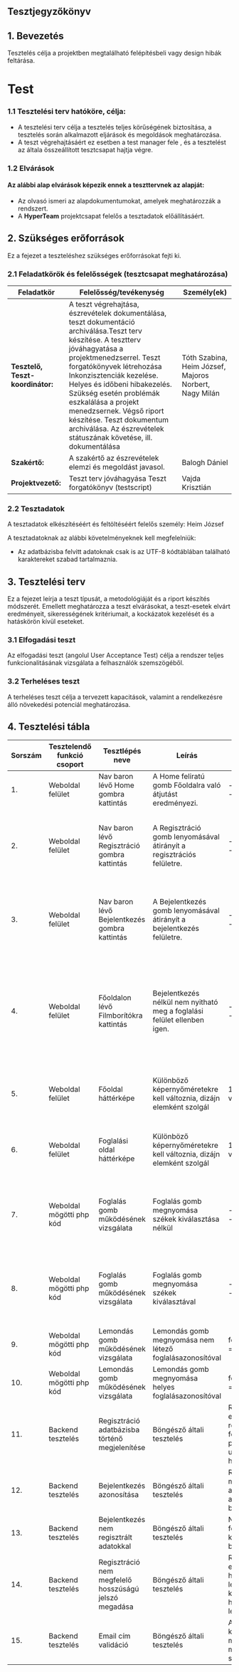 ## Tesztjegyzőkönyv



## 1. Bevezetés
Tesztelés célja a projektben megtalálható felépítésbeli vagy design hibák feltárása.
# Test

### 1.1 Tesztelési terv hatóköre, célja:

- A tesztelési terv célja a tesztelés teljes körűségének biztosítása, a tesztelés során alkalmazott eljárások és megoldások meghatározása.
- A teszt végrehajtásáért ez esetben a test manager fele , és a tesztelést az általa összeállított tesztcsapat hajtja végre.

### 1.2 Elvárások
#### Az alábbi alap elvárások képezik ennek a teszttervnek az alapját:
- Az olvasó ismeri az alapdokumentumokat, amelyek meghatározzák a rendszert. 
- A **HyperTeam** projektcsapat felelős a tesztadatok előállításáért.

## 2. Szükséges erőforrások
Ez a fejezet a teszteléshez szükséges erőforrásokat fejti ki.

### 2.1 Feladatkörök és felelősségek (tesztcsapat meghatározása)
| Feladatkör  |  Felelősség/tevékenység |  Személy(ek)  |
|---|---|---|
|  **Tesztelő, Teszt-koordinátor:** |  A teszt végrehajtása, észrevételek dokumentálása, teszt dokumentáció archiválása.Teszt terv készítése.  A tesztterv jóváhagyatása a projektmenedzserrel.  Teszt forgatókönyvek létrehozása  Inkonzisztenciák kezelése.  Helyes és időbeni hibakezelés.  Szükség esetén problémák eszkalálása a projekt menedzsernek.  Végső riport készítése.  Teszt dokumentum archiválása.  Az észrevételek státuszának követése, ill. dokumentálása |  Tóth Szabina, Heim József, Majoros Norbert, Nagy Milán |
| **Szakértő:**  |  A szakértő az észrevételek elemzi és megoldást javasol. |  Balogh Dániel  |
|**Projektvezető:**| Teszt terv jóváhagyása  Teszt forgatókönyv (testscript)| Vajda Krisztián |

### 2.2 Tesztadatok
A tesztadatok elkészítéséért és feltöltéséért felelős személy: Heim József

A tesztadatoknak az alábbi követelményeknek kell megfelelniük:
- Az adatbázisba felvitt adatoknak csak is az UTF-8 kódtáblában található karaktereket szabad tartalmaznia.

## 3. Tesztelési terv
Ez a fejezet leírja a teszt típusát, a metodológiáját és a riport készítés módszerét. Emellett meghatározza a teszt elvárásokat, a teszt-esetek elvárt eredményeit, sikerességének kritériumait, a kockázatok kezelését és a hatáskörön kívül eseteket.

### 3.1 Elfogadási teszt
Az elfogadási teszt (angolul User Acceptance Test) célja a rendszer teljes funkcionalitásának vizsgálata a felhasználók szemszögéből.

### 3.2 Terheléses teszt
A terheléses teszt célja a tervezett kapacitások, valamint a rendelkezésre álló növekedési potenciál meghatározása.

## 4. Tesztelési tábla
|Sorszám| Tesztelendő funkció csoport | Tesztlépés neve | Leírás | Teszt adatok | Elvárt működés | Tesztelő | Teszt eredménye |
| --- | --- | --- | --- | --- | --- | --- | --- |
| 1. | Weboldal felület | Nav baron lévő Home gombra kattintás | A Home feliratú gomb Főoldalra való átjutást eredményezi. | ----------------- | A Home gomb lenyomásával vissza térünk a Főoldalra | Majoros Norbert | Megfelelt |
| 2. | Weboldal felület | Nav baron lévő Regisztráció gombra kattintás | A Regisztráció gomb lenyomásával átirányít a regisztrációs felületre. | ----------------- | A Regisztráció gomb lenyomását követőn átirányít a regisztrációs oldalra. | Majoros Norbert | Megfelelt |
| 3. | Weboldal felület | Nav baron lévő Bejelentkezés gombra kattintás |A Bejelentkezés gomb lenyomásával átirányít a bejelentkezés felületre. | ----------------- | A Regisztráció gomb lenyomását követőn átirányít a regisztrációs oldalra. | Majoros Norbert | Megfelelt |
| 4. | Weboldal felület | Főoldalon lévő Filmborítókra kattintás | Bejelentkezés nélkül nem nyitható meg a foglalási felület ellenben igen. | ----------------- | A Filmborítóra való kattintás nem csinál semmit, mind addig amíg nem jelentkeztünk be. Ezt követően a foglalási oldalra irányít át. | Majoros Norbert | Megfelelt |
| 5. | Weboldal felület | Főoldal háttérképe | Különböző képernyőméretekre kell változnia, dizájn elemként szolgál | 1080x1920 kép van beszúrva | Illetszkednie minden oldalra, a böngésző méretezése közben | Majoros Norbert | Nem felelt meg |
| 6. | Weboldal felület | Foglalási oldal háttérképe | Különböző képernyőméretekre kell változnia, dizájn elemként szolgál | 1080x1920 kép van beszúrva | Illetszkednie minden oldalra, a böngésző méretezése közben | Majoros Norbert | Nem felelt meg |
| 7. | Weboldal mögötti php kód | Foglalás gomb működésének vizsgálata | Foglalás gomb megnyomása székek kiválasztása nélkül | ----------------- | Megjelenik egy tájékoztató üzenet a formon, és nem kerül adat az adatbázisba | Heim József | Megfelelt |
| 8. | Weboldal mögötti php kód | Foglalás gomb működésének vizsgálata | Foglalás gomb megnyomása székek kiválasztával | ----------------- | Bekerülnek a foglalási adatok az adatbázisba | Heim József | A film azonosító nem adódik át, ezért csak beégetett adattal működik |
| 9. | Weboldal mögötti php kód | Lemondás gomb működésének vizsgálata | Lemondás gomb megnyomása nem létező foglalásazonosítóval | foglalásazonosító = 100 | Nem törlődik a foglalás az adatbázisból | Heim József | Megfelelt |
| 10. | Weboldal mögötti php kód | Lemondás gomb működésének vizsgálata | Lemondás gomb megnyomása helyes foglalásazonosítóval | foglalásazonosító = 1 | Törlődik a foglalás az adatbázisból | Heim József | Nem törlődik a rekord az adatbázisból |
| 11. | Backend tesztelés | Regisztráció adatbázisba történő megjelenítése | Böngésző általi tesztelés | Regisztráció esetén a regisztrált felhasználót a phpmyadmin user táblájába helyezi(gyors). | A regisztráció sikeres. | Nagy Milán | Megfelelt |
| 12. | Backend tesztelés | Bejelentkezés azonosítása | Böngésző általi tesztelés | Regisztráció után megadott adatokkal képes a felhasználó bejelentkezni. | Megtörténik a bejelentkezés. | Nagy Milán | Megfelelt |
| 13. | Backend tesztelés | Bejelentkezés nem regisztrált adatokkal | Böngésző általi tesztelés | Nem regisztrált felhasználó nem képes bejelentkezni. | A bejelentkezés sikertelen. | Nagy Milán | Nem felelt meg |
| 14. | Backend tesztelés | Regisztráció nem megfelelő hosszúságú jelszó megadása | Böngésző általi tesztelés | Regisztráció esetén a jelszó hosszának legalább 3 karakter hosszúnak kell lennie. | Nagy Milán | Nem felelt meg |
| 15. | Backend tesztelés | Email cím validáció | Böngésző általi tesztelés | A felhasználónak kötelező valid e-mail címet megadnia(@, stb) | ----------------- | Hiba üzenet az érvénytelen e-mail címről. | Nagy Milán | Megfelelt |